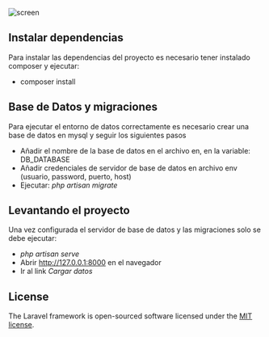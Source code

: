 ![screen](https://user-images.githubusercontent.com/16180762/134702513-eef8752e-7547-409e-aea1-2b63cdf5e46d.png)

## Instalar dependencias

Para instalar las dependencias del proyecto es necesario tener instalado composer y ejecutar:

- composer install


## Base de Datos y migraciones

Para ejecutar el entorno de datos correctamente es necesario crear una base de datos en mysql y seguir los siguientes pasos

- Añadir el nombre de la base de datos en el archivo en, en la variable: DB_DATABASE
- Añadir credenciales de servidor de base de datos en archivo env (usuario, password, puerto, host)
- Ejecutar: *php artisan migrate*

## Levantando el proyecto

Una vez configurada el servidor de base de datos y las migraciones solo se debe ejecutar:

- *php artisan serve*
- Abrir http://127.0.0.1:8000 en el navegador
- Ir al link *Cargar datos*

## License

The Laravel framework is open-sourced software licensed under the [MIT license](https://opensource.org/licenses/MIT).
